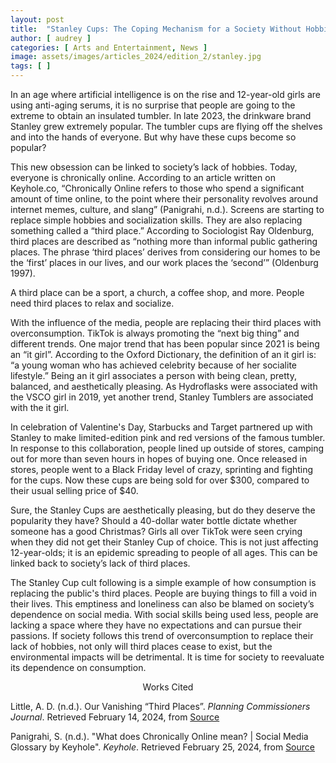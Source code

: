 ```yaml
---
layout: post
title:  "Stanley Cups: The Coping Mechanism for a Society Without Hobbies"
author: [ audrey ]
categories: [ Arts and Entertainment, News ]
image: assets/images/articles_2024/edition_2/stanley.jpg
tags: [ ]
---
```

In an age where artificial intelligence is on the rise and 12-year-old girls are using anti-aging serums, it is no surprise that people are going to the extreme to obtain an insulated tumbler. In late 2023, the drinkware brand Stanley grew extremely popular. The tumbler cups are flying off the shelves and into the hands of everyone. But why have these cups become so popular?

This new obsession can be linked to society’s lack of hobbies. Today, everyone is chronically online. According to an article written on Keyhole.co, “Chronically Online refers to those who spend a significant amount of time online, to the point where their personality revolves around internet memes, culture, and slang” (Panigrahi, n.d.). Screens are starting to replace simple hobbies and socialization skills. They are also replacing something called a “third place.” According to Sociologist Ray Oldenburg, third places are described as “nothing more than informal public gathering places. The phrase ‘third places’ derives from considering our homes to be the ‘first’ places in our lives, and our work places the ‘second’” (Oldenburg 1997).

A third place can be a sport, a church, a coffee shop, and more. People need third places to relax and socialize.

With the influence of the media, people are replacing their third places with overconsumption. TikTok is always promoting the “next big thing” and different trends. One major trend that has been popular since 2021 is being an “it girl”. According to the Oxford Dictionary, the definition of an it girl is: “a young woman who has achieved celebrity because of her socialite lifestyle.” Being an it girl associates a person with being clean, pretty, balanced, and aesthetically pleasing. As Hydroflasks were associated with the VSCO girl in 2019, yet another trend, Stanley Tumblers are associated with the it girl.

In celebration of Valentine's Day, Starbucks and Target partnered up with Stanley to make limited-edition pink and red versions of the famous tumbler. In response to this collaboration, people lined up outside of stores, camping out for more than seven hours in hopes of buying one. Once released in stores, people went to a Black Friday level of crazy, sprinting and fighting for the cups. Now these cups are being sold for over $300, compared to their usual selling price of $40.

Sure, the Stanley Cups are aesthetically pleasing, but do they deserve the popularity they have? Should a 40-dollar water bottle dictate whether someone has a good Christmas? Girls all over TikTok were seen crying when they did not get their Stanley Cup of choice. This is not just affecting 12-year-olds; it is an epidemic spreading to people of all ages. This can be linked back to society’s lack of third places.

The Stanley Cup cult following is a simple example of how consumption is replacing the public's third places. People are buying things to fill a void in their lives. This emptiness and loneliness can also be blamed on society’s dependence on social media. With social skills being used less, people are lacking a space where they have no expectations and can pursue their passions. If society follows this trend of overconsumption to replace their lack of hobbies, not only will third places cease to exist, but the environmental impacts will be detrimental. It is time for society to reevaluate its dependence on consumption.

<center>Works Cited</center> 

Little, A. D. (n.d.). Our Vanishing “Third Places”. *Planning Commissioners Journal*. Retrieved February 14, 2024, from [Source](https://plannersweb.com/wp-content/uploads/1997/01/184.pdf)

Panigrahi, S. (n.d.). "What does Chronically Online mean? | Social Media Glossary by Keyhole". *Keyhole*. Retrieved February 25, 2024, from [Source](https://keyhole.co/social-media-glossary/chronically-online/)